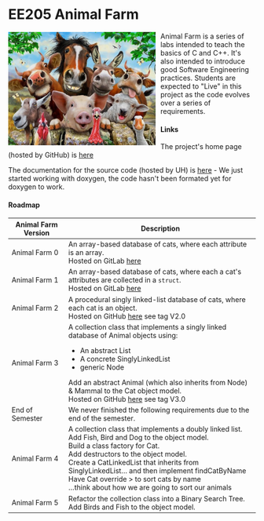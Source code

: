 EE205 Animal Farm
=================

<img src="images/animal_farm_full.jpg" style="width:300px; float: left; margin: 0 10px 10px 0;" alt="Animal farm"/>

Animal Farm is a series of labs intended to teach the basics of C and C++.  It's also intended to introduce good
Software Engineering practices.  Students are expected to "Live" in
this project as the code evolves over a series of requirements.

#### Links
The project's home page (hosted by GitHub) is [here](https://github.com/wbader/ee205_Animal_Farm)

The documentation for the source code (hosted by UH) is [here](http://www2.hawaii.edu/~wbader/ee205/ee205_animal_farm/index.html) - We just started working with doxygen, the code hasn't been formated yet for doxygen to work.

#### Roadmap
| Animal Farm Version | Description                                                                                                                                                                                                                                                                                                                                                                                    |
|---------------------|------------------------------------------------------------------------------------------------------------------------------------------------------------------------------------------------------------------------------------------------------------------------------------------------------------------------------------------------------------------------------------------------|
| Animal Farm 0       | An array-based database of cats, where each attribute is an array.  <br/> Hosted on GitLab [here](https://gitlab.com/wbader/ee205-lab05d-animalfarm0)                                                                                                                                                                                                                                          |
| Animal Farm 1       | An array-based database of cats, where each a cat's attributes are collected in a `struct`.  <br/> Hosted on GitLab [here](https://gitlab.com/wbader/ee205-lab07d-animalfarm1)                                                                                                                                                                                                                 |
| Animal Farm 2       | A procedural singly linked-list database of cats, where each cat is an object.  <br/>Hosted on GitHub [here](https://github.com/wbader/ee205_Animal_Farm) see tag V2.0                                                                                                                                                                                                                         |
| Animal Farm 3       | A collection class that implements a singly linked database of Animal objects using: <ul><li>An abstract List</li><li>A concrete SinglyLinkedList</li><li>generic Node</li></ul>Add an abstract Animal (which also inherits from Node) & Mammal to the Cat object model. <br/>Hosted on GitHub [here](https://github.com/wbader/ee205_Animal_Farm) see tag V3.0                                |
| End of Semester     | We never finished the following requirements due to the end of the semester.                                                                                                                                                                                                                                                                                                                   |
| Animal Farm 4       | A collection class that implements a doubly linked list.  <br/>Add Fish, Bird and Dog to the object model.<br/>Build a class factory for Cat.  <br/>Add destructors to the object model. <br/>Create a CatLinkedList that inherits from SinglyLinkedList… and then implement findCatByName <br/>Have Cat override > to sort cats by name<br/>…think about how we are going to sort our animals |
| Animal Farm 5       | Refactor the collection class into a Binary Search Tree.  <br/>Add Birds and Fish to the object model.                                                                                                                                                                                                                                                                                         |
